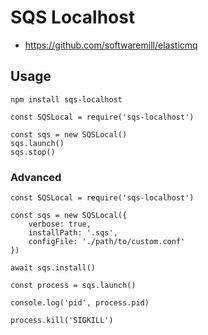 # SQS Localhost

- https://github.com/softwaremill/elasticmq

## Usage

```
npm install sqs-localhost
```

```
const SQSLocal = require('sqs-localhost')

const sqs = new SQSLocal()
sqs.launch()
sqs.stop()
```

### Advanced

```
const SQSLocal = require('sqs-localhost')

const sqs = new SQSLocal({
    verbose: true,
    installPath: '.sqs',
    configFile: './path/to/custom.conf'
})

await sqs.install()

const process = sqs.launch()

console.log('pid', process.pid)

process.kill('SIGKILL')

```
